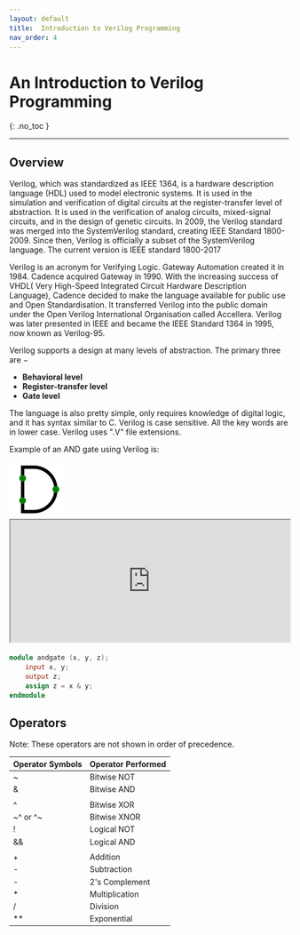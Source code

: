 ```yaml
---
layout: default
title:  Introduction to Verilog Programming
nav_order: 4
---
```


# An Introduction to Verilog Programming
{: .no_toc }

---

## Overview
Verilog, which was standardized as IEEE 1364, is a hardware description language (HDL) used to model electronic systems. 
It is used in the simulation and verification of digital circuits at the register-transfer level of abstraction. It is used in the verification of analog circuits,  mixed-signal circuits, and in the design of genetic circuits. In 2009, the Verilog standard was merged into the SystemVerilog standard, creating IEEE Standard 1800-2009. Since then, Verilog is officially a subset of the SystemVerilog language. The current version is IEEE standard 1800-2017

Verilog is an acronym for Verifying Logic. Gateway Automation created it in 1984. Cadence acquired Gateway in 1990. With the increasing success of VHDL( Very High-Speed Integrated Circuit Hardware Description Language),  Cadence decided to make the language available for public use and Open Standardisation. 
It transferred Verilog into the public domain under the Open Verilog International Organisation called Accellera. Verilog was later presented in IEEE and became the IEEE Standard 1364 in 1995, now known as Verilog-95.

Verilog supports a design at many levels of abstraction. The primary three are −
- **Behavioral level**
- **Register-transfer level**
- **Gate level**

The language is also pretty simple, only requires knowledge of digital logic, and it has syntax similar to C. Verilog is case sensitive. All the key words are in lower case. Verilog uses ".V" file extensions.

Example of an AND gate using Verilog is:

<img src="../assets/images/AndGate.svg" />

<iframe width="100%" height="220px" src="https://circuitverse.org/simulator/embed/46601" id="projectPreview" scrolling="no" webkitAllowFullScreen mozAllowFullScreen allowFullScreen> </iframe>

``` Verilog
module andgate (x, y, z);
	input x, y;
	output z;
	assign z = x & y;
endmodule
```

## Operators
Note: These operators are not shown in order of precedence.

| Operator Symbols  | Operator Performed   |
|---|---|
| ~ | Bitwise NOT  |
| & | Bitwise AND  |
| | | Bitwise OR  |
| ^ | Bitwise XOR  |
| ~^ or ^~  | Bitwise XNOR  |
| ! | Logical NOT  |
| && | Logical AND   |
| || | Logical OR   |
| +  | Addition  |
| -  | Subtraction  |
| -  | 2's Complement  |
| *  | Multiplication  |
| /  | Division  |
| **  | Exponential  |
